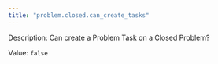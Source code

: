 ```yaml
---
title: "problem.closed.can_create_tasks"
---
```


Description: Can create a Problem Task on a Closed Problem?

Value: `false`